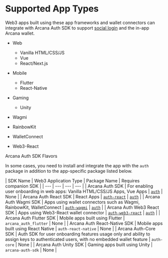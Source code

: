 # Supported App Types

Web3 apps built using these app frameworks and wallet connectors can integrate with Arcana Auth SDK to support [social login](../../concepts/social-login/) and the in-app Arcana wallet.

- Web

  - Vanilla HTML/CSS/JS
  - Vue
  - React/Next.js

- Mobile

  - Flutter
  - React-Native

- Gaming

  - Unity

- Wagmi

- RainbowKit

- WalletConnect

- Web3-React

Arcana Auth SDK Flavors

In some cases, you need to install and integrate the app with the `auth` package in addition to the app-specific package listed below.

| SDK Name | Web3 Application Type | Package Name | Requires companion SDK | | --- | --- | --- | --- | | Arcana Auth SDK | For enabling user onboarding in web apps: Vanilla HTML/CSS/JS Apps, Vue Apps | [`auth`](https://www.npmjs.com/package/@arcana/auth) | None | | Arcana Auth React SDK | React Apps | [`auth-react`](https://www.npmjs.com/package/@arcana/auth-react) | [`auth`](https://www.npmjs.com/package/@arcana/auth) | | Arcana Auth Wagmi SDK | Apps using wallet connectors such as Wagmi, RainbowKit, WalletConnect | [`auth-wagmi`](https://www.npmjs.com/package/@arcana/auth-wagmi) | [`auth`](https://www.npmjs.com/package/@arcana/auth) | | Arcana Auth Web3 React SDK | Apps using Web3-React wallet connector | [`auth-web3-react`](https://www.npmjs.com/package/@arcana/auth-web3-react) | [`auth`](https://www.npmjs.com/package/@arcana/auth) | | Arcana Auth Flutter SDK | Mobile apps built using Flutter | `arcana_auth_flutter` | None | | Arcana Auth React-Native SDK | Mobile apps built using React Native | `auth-react-native` | None | | Arcana Auth-Core SDK | Auth SDK for user onboarding features usage only and ability to assign keys to authenticated users, with no embedded wallet feature | `auth-core` | None | | Arcana Auth Unity SDK | Gaming apps built using Unity | `arcana-auth-sdk` | None |
